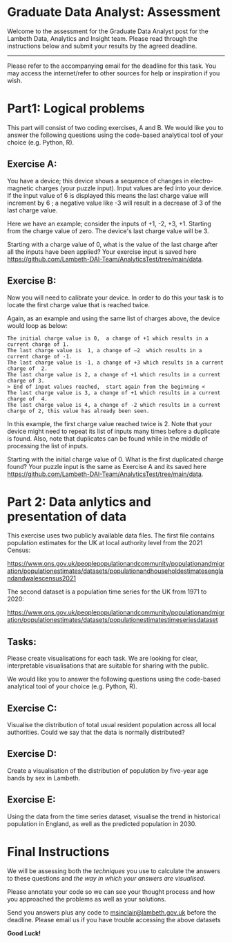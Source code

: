 # Graduate Data Analyst: Assessment

Welcome to the assessment for the Graduate Data Analyst post for the Lambeth Data, Analytics and Insight team. Please read through the instructions below and submit your results by the agreed deadline.

--- 

Please refer to the accompanying email for the deadline for this task. You may access the internet/refer to other sources for help or inspiration if you wish.

# Part1: Logical problems

This part will consist of two coding exercises, A and B. We would like you to answer the following questions using the code-based analytical tool of your choice (e.g. Python, R).

## Exercise A: 
You have a device; this device shows a sequence of changes in electro-magnetic charges (your puzzle input). Input values are fed into your device. If the input value of 6 is displayed this means the last charge value will increment by 6 ; a negative value like -3 will result in a decrease of 3 of the last charge value. 
 
Here we have an example; consider the inputs of +1, -2, +3, +1. Starting from the charge value of zero. The device's last charge value will be 3.
  
Starting with a charge value of 0, what is the value of the last charge after all the inputs have been applied? Your exercise input is saved here https://github.com/Lambeth-DAI-Team/AnalyticsTest/tree/main/data. 


## Exercise B: 
Now you will need to calibrate your device. In order to do this your task is to locate the first charge value that is reached twice. 
 
Again, as an example and using the same list of charges above, the device would loop as below:
 
    The initial charge value is 0,  a change of +1 which results in a current charge of 1.
    The last charge value is  1, a change of –2  which results in a current charge of -1.
    The last charge value is -1, a change of +3 which results in a current charge of  2.
    The last charge value is 2, a change of +1 which results in a current charge of 3.
    > End of input values reached,  start again from the beginning <
    The last charge value is 3, a change of +1 which results in a current charge of  4.
    The last charge value is 4, a change of -2 which results in a current charge of 2, this value has already been seen. 
 
In this example, the first charge value reached twice is 2. Note that your device might need to repeat its list of inputs many times before a duplicate is found. Also, note that duplicates can be found while in the middle of processing the list of inputs. 

Starting with the initial charge value of 0. What is the first duplicated charge found? 
Your puzzle input is the same as Exercise A and its saved here https://github.com/Lambeth-DAI-Team/AnalyticsTest/tree/main/data. 


# Part 2: Data anlytics and presentation of data

This exercise uses two publicly available data files. The first file contains population estimates for the UK at local authority level from the 2021 Census:

https://www.ons.gov.uk/peoplepopulationandcommunity/populationandmigration/populationestimates/datasets/populationandhouseholdestimatesenglandandwalescensus2021

The second dataset is a population time series for the UK from 1971 to 2020:

https://www.ons.gov.uk/peoplepopulationandcommunity/populationandmigration/populationestimates/datasets/populationestimatestimeseriesdataset


## Tasks:
Please create visualisations for each task. We are looking for clear, interpretable visualisations that are suitable for sharing with the public.

We would like you to answer the following questions using the code-based analytical tool of your choice (e.g. Python, R). 

## Exercise C:
Visualise the distribution of total usual resident population across all local authorities. Could we say that the data is normally distributed?

## Exercise D:
Create a visualisation of the distribution of population by five-year age bands by sex in Lambeth. 

## Exercise E:
Using the data from the time series dataset, visualise the trend in historical population in England, as well as the predicted population in 2030.

# Final Instructions
We will be assessing both the _techniques_ you use to calculate the answers to these questions and _the way in which your answers are visualised_.

Please annotate your code so we can see your thought process and how you approached the problems as well as your solutions.

Send you answers plus any code to msinclair@lambeth.gov.uk before the deadline. Please email us if you have trouble accessing the above datasets


__Good Luck!__
